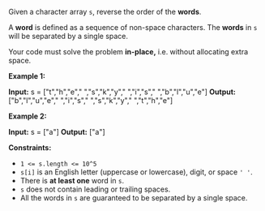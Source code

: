 
Given a character array  `s`, reverse the order of the  **words**.

A  **word**  is defined as a sequence of non-space characters. The  **words**  in  `s`  will be separated by a single space.

Your code must solve the problem **in-place,**  i.e. without allocating extra space.

**Example 1:**

**Input:** s = ["t","h","e"," ","s","k","y"," ","i","s"," ","b","l","u","e"]
**Output:** ["b","l","u","e"," ","i","s"," ","s","k","y"," ","t","h","e"]

**Example 2:**

**Input:** s = ["a"]
**Output:** ["a"]

**Constraints:**

-   `1 <= s.length <= 10^5`
-   `s[i]`  is an English letter (uppercase or lowercase), digit, or space  `' '`.
-   There is  **at least one**  word in  `s`.
-   `s`  does not contain leading or trailing spaces.
-   All the words in  `s`  are guaranteed to be separated by a single space.